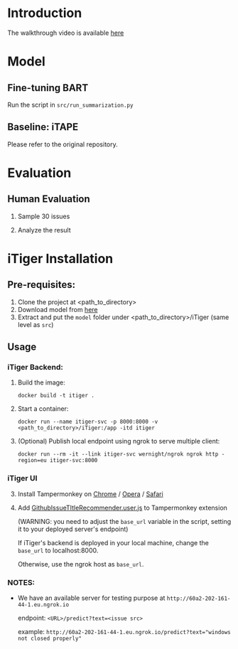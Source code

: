 # Introduction
The walkthrough video is available [here](https://smu-my.sharepoint.com/:v:/g/personal/tingzhang_2019_phdcs_smu_edu_sg/Eb2E0ykaqsFInt3p835L_bEBUlmzEwSXExIOL25OXJbYDA?e=cJ3W7P)

# Model
## Fine-tuning BART
Run the script in `src/run_summarization.py`

## Baseline: iTAPE
Please refer to the original repository.

# Evaluation
## Human Evaluation
1. Sample 30 issues

2. Analyze the result


# iTiger Installation
## Pre-requisites:

1. Clone the project at <path_to_directory>
2. Download model from [here](https://smu-my.sharepoint.com/:u:/g/personal/ivanairsan_smu_edu_sg/EaxUXHAlwGtLsKTRSmse48IBq63hI4l-IjrXGLVMj-6Y-A?e=qH6DsU)
3. Extract and put the `model` folder under <path_to_directory>/iTiger (same level as `src`)

## Usage

### iTiger Backend:
1. Build the image: 

    ```docker build -t itiger .```

2. Start a container: 

    ```docker run --name itiger-svc -p 8000:8000 -v <path_to_directory>/iTiger:/app -itd itiger```

3. (Optional) Publish local endpoint using ngrok to serve multiple client:

    ```docker run --rm -it --link itiger-svc wernight/ngrok ngrok http -region=eu itiger-svc:8000```


### iTiger UI
3. Install Tampermonkey on [Chrome](https://chrome.google.com/webstore/detail/tampermonkey/dhdgffkkebhmkfjojejmpbldmpobfkfo?hl=en) / [Opera](https://addons.opera.com/en/extensions/details/tampermonkey-beta/) / [Safari](https://www.tampermonkey.net/?browser=safari)

3. Add [GithubIssueTItleRecommender.user.js](GithubIssueTItleRecommender.user.js) to Tampermonkey extension

   (WARNING: you need to adjust the `base_url` variable in the script, setting it to your deployed server's endpoint)

   If iTiger's backend is deployed in your local machine, change the `base_url` to localhost:8000. 
   
   Otherwise, use the ngrok host as `base_url`.



### NOTES:
* We have an available server for testing purpose at `http://60a2-202-161-44-1.eu.ngrok.io`

    endpoint: `<URL>/predict?text=<issue src>`
    
    example: `http://60a2-202-161-44-1.eu.ngrok.io/predict?text="windows not closed properly"`

